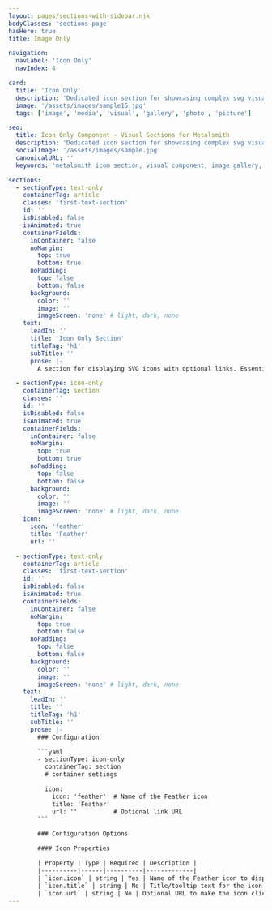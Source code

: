 ```yaml
---
layout: pages/sections-with-sidebar.njk
bodyClasses: 'sections-page'
hasHero: true
title: Image Only

navigation:
  navLabel: 'Icon Only'
  navIndex: 4

card:
  title: 'Icon Only'
  description: 'Dedicated icon section for showcasing complex svg visuals with optional captions and CTAs.'
  image: '/assets/images/sample15.jpg'
  tags: ['image', 'media', 'visual', 'gallery', 'photo', 'picture']

seo:
  title: Icon Only Component - Visual Sections for Metalsmith
  description: 'Dedicated icon section for showcasing complex svg visuals with optional captions and CTAs.'
  socialImage: '/assets/images/sample.jpg'
  canonicalURL: ''
  keywords: 'metalsmith icom section, visual component, image gallery, featured image, photo section, image-only layout, visual content'

sections:
  - sectionType: text-only
    containerTag: article
    classes: 'first-text-section'
    id: ''
    isDisabled: false
    isAnimated: true
    containerFields:
      inContainer: false
      noMargin:
        top: true
        bottom: true
      noPadding:
        top: false
        bottom: false
      background:
        color: ''
        image: ''
        imageScreen: 'none' # light, dark, none
    text:
      leadIn: ''
      title: 'Icon Only Section'
      titleTag: 'h1'
      subTitle: ''
      prose: |-
        A section for displaying SVG icons with optional links. Essentially a section wrapper for the icon partial.

  - sectionType: icon-only
    containerTag: section
    classes: ''
    id: ''
    isDisabled: false
    isAnimated: true
    containerFields:
      inContainer: false
      noMargin:
        top: true
        bottom: true
      noPadding:
        top: false
        bottom: false
      background:
        color: ''
        image: ''
        imageScreen: 'none' # light, dark, none
    icon:
      icon: 'feather'
      title: 'Feather'
      url: ''

  - sectionType: text-only
    containerTag: article
    classes: 'first-text-section'
    id: ''
    isDisabled: false
    isAnimated: true
    containerFields:
      inContainer: false
      noMargin:
        top: true
        bottom: false
      noPadding:
        top: false
        bottom: false
      background:
        color: ''
        image: ''
        imageScreen: 'none' # light, dark, none
    text:
      leadIn: ''
      title: ''
      titleTag: 'h1'
      subTitle: ''
      prose: |-
        ### Configuration

        ```yaml
        - sectionType: icon-only
          containerTag: section
          # container settings

          icon:
            icon: 'feather'  # Name of the Feather icon
            title: 'Feather'
            url: ''          # Optional link URL
        ```

        ### Configuration Options

        #### Icon Properties

        | Property | Type | Required | Description |
        |----------|------|----------|-------------|
        | `icon.icon` | string | Yes | Name of the Feather icon to display |
        | `icon.title` | string | No | Title/tooltip text for the icon |
        | `icon.url` | string | No | Optional URL to make the icon clickable |
---
```

